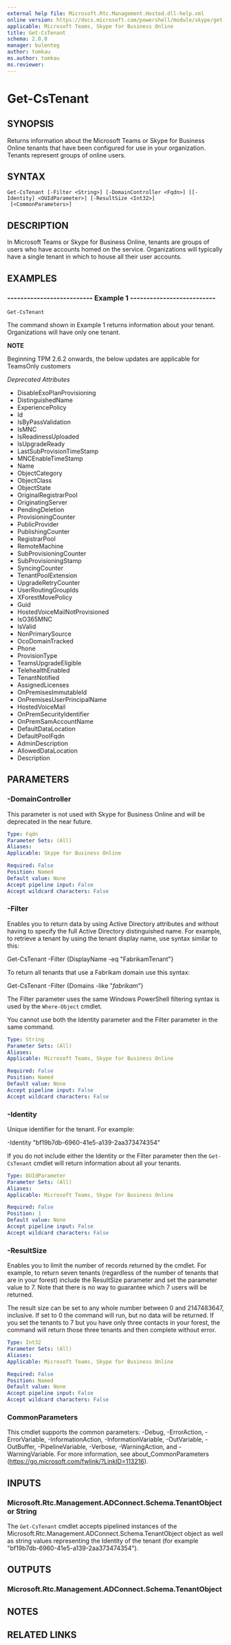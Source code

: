 ```yaml
---
external help file: Microsoft.Rtc.Management.Hosted.dll-help.xml 
online version: https://docs.microsoft.com/powershell/module/skype/get-cstenant
applicable: Microsoft Teams, Skype for Business Online
title: Get-CsTenant
schema: 2.0.0
manager: bulenteg
author: tomkau
ms.author: tomkau
ms.reviewer:
---
```


# Get-CsTenant

## SYNOPSIS
Returns information about the Microsoft Teams or Skype for Business Online tenants that have been configured for use in your organization.
Tenants represent groups of online users.

## SYNTAX

```
Get-CsTenant [-Filter <String>] [-DomainController <Fqdn>] [[-Identity] <OUIdParameter>] [-ResultSize <Int32>]
 [<CommonParameters>]
```

## DESCRIPTION
In Microsoft Teams or Skype for Business Online, tenants are groups of users who have accounts homed on the service.
Organizations will typically have a single tenant in which to house all their user accounts.

## EXAMPLES

### -------------------------- Example 1 --------------------------
```
Get-CsTenant
```

The command shown in Example 1 returns information about your tenant.
Organizations will have only one tenant.

**NOTE**

Beginning TPM 2.6.2 onwards, the below updates are applicable for TeamsOnly customers 

*Deprecated Attributes*

- DisableExoPlanProvisioning
- DistinguishedName
- ExperiencePolicy
- Id
- IsByPassValidation
- IsMNC
- IsReadinessUploaded
- IsUpgradeReady
- LastSubProvisionTimeStamp
- MNCEnableTimeStamp
- Name
- ObjectCategory
- ObjectClass
- ObjectState
- OriginalRegistrarPool
- OriginatingServer
- PendingDeletion
- ProvisioningCounter
- PublicProvider
- PublishingCounter
- RegistrarPool
- RemoteMachine
- SubProvisioningCounter
- SubProvisioningStamp
- SyncingCounter
- TenantPoolExtension
- UpgradeRetryCounter
- UserRoutingGroupIds
- XForestMovePolicy
- Guid
- HostedVoiceMailNotProvisioned
- IsO365MNC
- IsValid
- NonPrimarySource
- OcoDomainTracked
- Phone
- ProvisionType
- TeamsUpgradeEligible
- TelehealthEnabled
- TenantNotified
- AssignedLicenses
- OnPremisesImmutableId
- OnPremisesUserPrincipalName
- HostedVoiceMail
- OnPremSecurityIdentifier
- OnPremSamAccountName
- DefaultDataLocation
- DefaultPoolFqdn
- AdminDescription
- AllowedDataLocation
- Description


## PARAMETERS

### -DomainController
This parameter is not used with Skype for Business Online and will be deprecated in the near future.

```yaml
Type: Fqdn
Parameter Sets: (All)
Aliases: 
Applicable: Skype for Business Online

Required: False
Position: Named
Default value: None
Accept pipeline input: False
Accept wildcard characters: False
```

### -Filter
Enables you to return data by using Active Directory attributes and without having to specify the full Active Directory distinguished name.
For example, to retrieve a tenant by using the tenant display name, use syntax similar to this:

Get-CsTenant -Filter {DisplayName -eq "FabrikamTenant"}

To return all tenants that use a Fabrikam domain use this syntax:

Get-CsTenant -Filter {Domains -like "*fabrikam*"}

The Filter parameter uses the same Windows PowerShell filtering syntax is used by the `Where-Object` cmdlet.

You cannot use both the Identity parameter and the Filter parameter in the same command.

```yaml
Type: String
Parameter Sets: (All)
Aliases: 
Applicable: Microsoft Teams, Skype for Business Online

Required: False
Position: Named
Default value: None
Accept pipeline input: False
Accept wildcard characters: False
```

### -Identity
Unique identifier for the tenant.
For example:

-Identity "bf19b7db-6960-41e5-a139-2aa373474354"

If you do not include either the Identity or the Filter parameter then the `Get-CsTenant` cmdlet will return information about all your tenants.

```yaml
Type: OUIdParameter
Parameter Sets: (All)
Aliases: 
Applicable: Microsoft Teams, Skype for Business Online

Required: False
Position: 1
Default value: None
Accept pipeline input: False
Accept wildcard characters: False
```

### -ResultSize
Enables you to limit the number of records returned by the cmdlet.
For example, to return seven tenants (regardless of the number of tenants that are in your forest) include the ResultSize parameter and set the parameter value to 7.
Note that there is no way to guarantee which 7 users will be returned.

The result size can be set to any whole number between 0 and 2147483647, inclusive.
If set to 0 the command will run, but no data will be returned.
If you set the tenants to 7 but you have only three contacts in your forest, the command will return those three tenants and then complete without error.

```yaml
Type: Int32
Parameter Sets: (All)
Aliases: 
Applicable: Microsoft Teams, Skype for Business Online

Required: False
Position: Named
Default value: None
Accept pipeline input: False
Accept wildcard characters: False
```

### CommonParameters
This cmdlet supports the common parameters: -Debug, -ErrorAction, -ErrorVariable, -InformationAction, -InformationVariable, -OutVariable, -OutBuffer, -PipelineVariable, -Verbose, -WarningAction, and -WarningVariable. For more information, see about_CommonParameters (https://go.microsoft.com/fwlink/?LinkID=113216).


## INPUTS

### Microsoft.Rtc.Management.ADConnect.Schema.TenantObject or String
The `Get-CsTenant` cmdlet accepts pipelined instances of the Microsoft.Rtc.Management.ADConnect.Schema.TenantObject object as well as string values representing the Identity of the tenant (for example "bf19b7db-6960-41e5-a139-2aa373474354").

## OUTPUTS

### Microsoft.Rtc.Management.ADConnect.Schema.TenantObject

## NOTES

## RELATED LINKS

